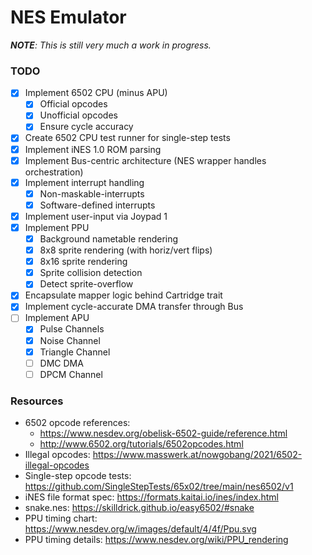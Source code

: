 # NES Emulator

***NOTE**: This is still very much a work in progress.*

### TODO

- [x] Implement 6502 CPU (minus APU)
    - [x] Official opcodes
    - [x] Unofficial opcodes
    - [x] Ensure cycle accuracy
- [x] Create 6502 CPU test runner for single-step tests
- [x] Implement iNES 1.0 ROM parsing
- [x] Implement Bus-centric architecture (NES wrapper handles orchestration)
- [x] Implement interrupt handling
    - [x] Non-maskable-interrupts
    - [x] Software-defined interrupts
- [x] Implement user-input via Joypad 1
- [x] Implement PPU
    - [x] Background nametable rendering
    - [x] 8x8 sprite rendering (with horiz/vert flips)
    - [x] 8x16 sprite rendering
    - [x] Sprite collision detection
    - [x] Detect sprite-overflow
- [x] Encapsulate mapper logic behind Cartridge trait
- [x] Implement cycle-accurate DMA transfer through Bus
- [ ] Implement APU
    - [x] Pulse Channels
    - [x] Noise Channel
    - [x] Triangle Channel
    - [ ] DMC DMA
    - [ ] DPCM Channel

### Resources

- 6502 opcode references:
  - https://www.nesdev.org/obelisk-6502-guide/reference.html
  - http://www.6502.org/tutorials/6502opcodes.html
- Illegal opcodes: https://www.masswerk.at/nowgobang/2021/6502-illegal-opcodes
- Single-step opcode tests: https://github.com/SingleStepTests/65x02/tree/main/nes6502/v1
- iNES file format spec: https://formats.kaitai.io/ines/index.html
- snake.nes: https://skilldrick.github.io/easy6502/#snake
- PPU timing chart: https://www.nesdev.org/w/images/default/4/4f/Ppu.svg
- PPU timing details: https://www.nesdev.org/wiki/PPU_rendering

